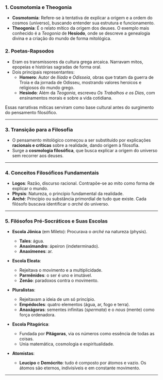 ### **1. Cosmotomia e Theogonia**

- **Cosmotomia**: Refere-se à tentativa de explicar a origem e a ordem do cosmos (universo), buscando entender sua estrutura e funcionamento.
- **Theogonia**: É o relato mítico da origem dos deuses. O exemplo mais conhecido é a _Teogonia_ de **Hesíodo**, onde se descreve a genealogia divina e a criação do mundo de forma mitológica.

### **2. Poetas-Rapsodos**

- Eram os transmissores da cultura grega arcaica. Narravam mitos, epopeias e histórias sagradas de forma oral.
- Dois principais representantes:
    - **Homero**: Autor de _Ilíada_ e _Odisseia_, obras que tratam da guerra de Troia e da jornada de Odisseu, mostrando valores heroicos e religiosos do mundo grego.
    - **Hesíodo**: Além da _Teogonia_, escreveu _Os Trabalhos e os Dias_, com ensinamentos morais e sobre a vida cotidiana.

Essas narrativas míticas serviram como base cultural antes do surgimento do pensamento filosófico.

---

### **3. Transição para a Filosofia**

- O pensamento mitológico começou a ser substituído por explicações **racionais e críticas** sobre a realidade, dando origem à filosofia.
- Surge a **cosmologia filosófica**, que busca explicar a origem do universo sem recorrer aos deuses.

---

### **4. Conceitos Filosóficos Fundamentais**

- **Logos**: Razão, discurso racional. Contrapõe-se ao mito como forma de explicar o mundo.
- **Physis**: Natureza, o princípio fundamental da realidade.
- **Arché**: Princípio ou substância primordial de tudo que existe. Cada filósofo buscava identificar o _arché_ do universo.

---

### **5. Filósofos Pré-Socráticos e Suas Escolas**

- **Escola Jônica** (em Mileto): Procurava o _arché_ na natureza (physis).
    - **Tales**: água.
    - **Anaximandro**: ápeiron (indeterminado).
    - **Anaxímenes**: ar.

- **Escola Eleata**:
    - Rejeitava o movimento e a multiplicidade.
    - **Parmênides**: o ser é uno e imutável.
    - **Zenão**: paradoxos contra o movimento.

- **Pluralistas**:
    - Rejeitavam a ideia de um só princípio.
    - **Empédocles**: quatro elementos (água, ar, fogo e terra).
    - **Anaxágoras**: sementes infinitas (_spermata_) e o _nous_ (mente) como força ordenadora.

- **Escola Pitagórica**:
    - Fundada por **Pitágoras**, via os números como essência de todas as coisas.
    - Unia matemática, cosmologia e espiritualidade.

- **Atomistas**:
    - **Leucipo** e **Demócrito**: tudo é composto por átomos e vazio. Os átomos são eternos, indivisíveis e em constante movimento.

---
